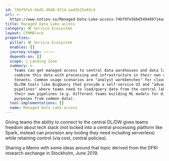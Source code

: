 ```yaml
---
id: 74bf9fe5-6bd5-4940-9714-aad2b25e03c4
url: >-
  https://www.notion.so/Managed-Data-Lake-access-74bf9fe56bd549409714aad2b25e03c4
title: Managed Data Lake access
category: 🛠 Service Ecosystem
layout: CFMMBlock
properties:
  pillar: 🛠 Service Ecosystem
  enables: []
  journey-stage: ⭐️⭐️⭐️⭐️
  depends-on: []
  scope: 🛬 Landing Zone
  summary: >-
    Teams can get managed access to central data warehouses and data lakes to
    combine this data with processing and infrastructure in their own cloud
    tenants. Common usage scenarios are "analyst workbenches" for cloud-native
    DL/DW tools like BigQuery that provide a self-service UI and "advanced data
    pipelines" where teams need to load/query data from the central lake into
    their own pipelines (e.g. different teams building ML models for different
    purposes from common data). 
  tool-implementations: []
  name: Managed Data Lake access
---
```


Giving teams the ability to connect to the central DL/DW gives teams freedom about tech stack (not locked into a central processing platform like Spark, instead can provision any tooling they need including serverless) while retaining control (via cost, central policies).



Sharing a Memo with some ideas around that topic derived from the DFKI research exchange in Stockholm, June 2019.

<!-- unsupported block type: file -->